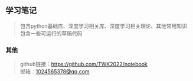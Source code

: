 ## 学习笔记
>包含python基础库、深度学习相关库、深度学习相关理论、其他常用知识  
>包含一些可运行的草稿代码  
### 其他
>github链接：https://github.com/TWK2022/notebook  
>邮箱：1024565378@qq.com  